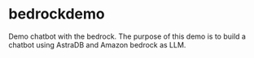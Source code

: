 # bedrockdemo
Demo chatbot with the bedrock.
The purpose of this demo is to build a chatbot using AstraDB and Amazon bedrock as LLM.



